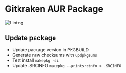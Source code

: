# Gitkraken AUR Package

![Linting](https://github.com/Azd325/gitkraken/workflows/Linting/badge.svg)

## Update package

- Update package version in PKGBUILD
- Generate new checksums with `updpkgsums`
- Test install `makepkg -si`
- Update .SRCINFO `makepkg --printsrcinfo > .SRCINFO`
